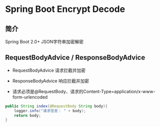 # Spring Boot Encrypt Decode #
## 简介 ##
Spring Boot 2.0+ JSON字符串加密解密

## RequestBodyAdvice / ResponseBodyAdvice ##
- RequestBodyAdvice
请求拦截并加密

- ResponseBodyAdvice
响应拦截并加密

- 请求必须是@RequestBody、请求的Content-Type=application/x-www-form-urlencoded
```java
public String index(@RequestBody String body){
    logger.info("请求信息： " + body);
    return body;
}
```